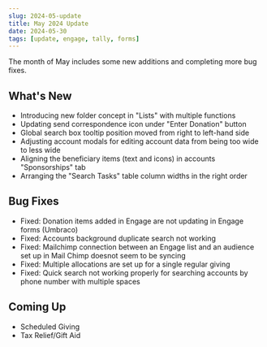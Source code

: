 ```yaml
---
slug: 2024-05-update
title: May 2024 Update
date: 2024-05-30
tags: [update, engage, tally, forms]
---
```


The month of May includes some new additions and completing more bug fixes. 

<!--truncate-->

## What's New

- Introducing new folder concept in "Lists" with multiple functions
- Updating send correspondence icon under "Enter Donation" button
- Global search box tooltip position moved from right to left-hand side
- Adjusting account modals for editing account data from being too wide to less wide
- Aligning the beneficiary items (text and icons) in accounts "Sponsorships" tab
- Arranging the "Search Tasks" table column widths in the right order
 
## Bug Fixes

- Fixed: Donation items added in Engage are not updating in Engage forms (Umbraco)
- Fixed: Accounts background duplicate search not working 
- Fixed: Mailchimp connection between an Engage list and an audience set up in Mail Chimp doesnot seem to be syncing
- Fixed: Multiple allocations are set up for a single regular giving 
- Fixed: Quick search not working properly for searching accounts by phone number with multiple spaces

## Coming Up

- Scheduled Giving
- Tax Relief/Gift Aid 
